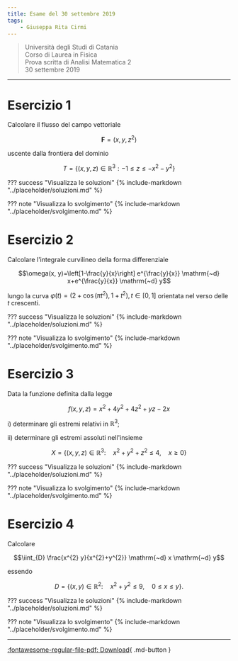 ```yaml
---
title: Esame del 30 settembre 2019
tags:
    - Giuseppa Rita Cirmi
---
```


>Università degli Studi di Catania<br>Corso di Laurea in Fisica<br>Prova scritta di Analisi Matematica 2<br>30 settembre 2019

---

# Esercizio 1
Calcolare il flusso del campo vettoriale

$$\mathbf{F}=\left(x, y, z^{2}\right)$$

uscente dalla frontiera del dominio

$$T=\left\{(x, y, z) \in \mathbb{R}^{3}:-1 \leq z \leq-x^{2}-y^{2}\right\}$$

??? success "Visualizza le soluzioni"
    {% include-markdown "../placeholder/soluzioni.md" %}

??? note "Visualizza lo svolgimento"
    {% include-markdown "../placeholder/svolgimento.md" %}

# Esercizio 2
Calcolare l'integrale curvilineo della forma differenziale

$$\omega(x, y)=\left[1-\frac{y}{x}\right] e^{\frac{y}{x}} \mathrm{~d} x+e^{\frac{y}{x}} \mathrm{~d} y$$

lungo la curva
$\varphi(t)=\left(2+\cos \left(\pi t^{2}\right), 1+t^{2}\right), t \in[0,1]$
orientata nel verso delle $t$ crescenti.

??? success "Visualizza le soluzioni"
    {% include-markdown "../placeholder/soluzioni.md" %}

??? note "Visualizza lo svolgimento"
    {% include-markdown "../placeholder/svolgimento.md" %}

# Esercizio 3
Data la funzione definita dalla legge

$$f(x, y, z)=x^{2}+4 y^{2}+4 z^{2}+y z-2 x$$

i\) determinare gli estremi relativi in $\mathbb{R}^{3}$;

ii\) determinare gli estremi assoluti nell'insieme

$$X=\left\{(x, y, z) \in \mathbb{R}^{3}: \quad x^{2}+y^{2}+z^{2} \leq 4, \quad x \geq 0\right\}$$

??? success "Visualizza le soluzioni"
    {% include-markdown "../placeholder/soluzioni.md" %}

??? note "Visualizza lo svolgimento"
    {% include-markdown "../placeholder/svolgimento.md" %}

# Esercizio 4
Calcolare

$$\iint_{D} \frac{x^{2} y}{x^{2}+y^{2}} \mathrm{~d} x \mathrm{~d} y$$

essendo

$$D=\left\{(x, y) \in \mathbb{R}^{2}: \quad x^{2}+y^{2} \leq 9, \quad 0 \leq x \leq y\right\} .$$

??? success "Visualizza le soluzioni"
    {% include-markdown "../placeholder/soluzioni.md" %}

??? note "Visualizza lo svolgimento"
    {% include-markdown "../placeholder/svolgimento.md" %}

---

[:fontawesome-regular-file-pdf: Download](pdf/2019-09-30.pdf){ .md-button }
